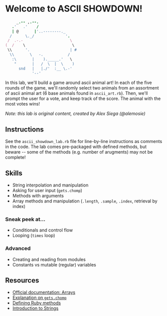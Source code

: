 # Welcome to ASCII SHOWDOWN!
```ruby
     _.-- ,.--.
   .'   .'    /
   | @       |'..--------._
  /      \._/              '.
 /  .-.-                     \
(  /    \                     \
 \\      '.                  | #
  \\       \   -.           /
   :\       |    )._____.'   \
    "       |   /  \  |  \    )
      snd   |   |./'  :__ \.-'
            '--'
```
In this lab, we'll build a game around ascii animal art! In each of the five rounds of the game, we'll randomly select two animals from an assortment of ascii animal art (6 base animals found in `ascii_art.rb`). Then, we'll prompt the user for a vote, and keep track of the score. The animal with the most votes wins!

*Note: this lab is original content, created by Alex Siega (@alemosie)*

## Instructions

See the `ascii_showdown_lab.rb` file for line-by-line instructions as comments in the code. The lab comes pre-packaged with defined methods, but beware -- some of the methods (e.g. number of arugments) may not be complete!

## Skills

- String interpolation and manipulation
- Asking for user input (`gets.chomp`)
- Methods with arguments
- Array methods and manipulation (`.length`, `.sample`, `.index`, retrieval by index)

### Sneak peek at...

- Conditionals and control flow
- Looping (`times` loop)

### Advanced

- Creating and reading from modules
- Constants vs mutable (regular) variables

## Resources

- [Official documentation: Arrays](https://ruby-doc.org/core-2.2.0/Array.html)
- [Explanation on `gets.chomp`](http://discourse.codenewbie.org/t/what-does-gets-chomp-do/559)
- [Defining Ruby methods](https://www.tutorialspoint.com/ruby/ruby_methods.htm)
- [Introduction to Strings](https://www.tutorialspoint.com/ruby/ruby_strings.htm)
